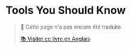 # Tools You Should Know

> 💬 Cette page n'a pas encore été traduite.
>
> [📚 Visiter ce livre en Anglais](https://rustwasm.github.io/docs/book/)
